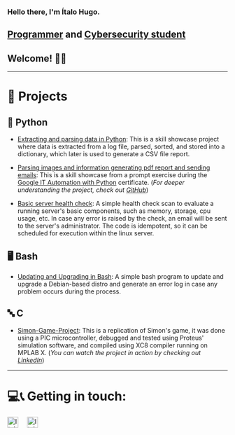 ### Hello there, I'm Ítalo Hugo.

## [Programmer](https://github.com/ItaloHugoMDS) and [Cybersecurity student](www.linkedin.com/in/italohugomds)

## Welcome! 👋😁  

---  

# 👾 Projects  

## 🐍 Python  

- [Extracting and parsing data in Python](https://github.com/ItaloHugoMDS/Extracting_and_parsing_data_in_Python):
This is a skill showcase project where data is extracted from a log file, parsed, sorted, and stored into a
dictionary, which later is used to generate a CSV file report.  

- [Parsing images and information generating pdf report and sending emails](https://github.com/ItaloHugoMDS/Parsing_images_and_information_generating_pdf_report_and_sending_emails):
This is a skill showcase from a prompt exercise during the [Google IT Automation with Python](https://www.coursera.org/account/accomplishments/specialization/certificate/SZ5MYEQC5RUK "You can also check my LinkedIn")
certificate. (*For deeper understanding the project, check out [GitHub](https://github.com/ItaloHugoMDS/Parsing_images_and_information_generating_pdf_report_and_sending_emails)*)  

- [Basic server health check](https://github.com/ItaloHugoMDS/Basic_server_health_check): A simple health check scan to
evaluate a running server's basic components, such as memory, storage, cpu usage, etc. In case any error is raised by
the check, an email will be sent to the server's administrator. The code is idempotent, so it can be scheduled for
execution within the linux server.  

## 🖥️ Bash  

- [Updating and Upgrading in Bash](https://github.com/ItaloHugoMDS/Updating_and_Upgrading_in_Bash): A simple bash
program to update and upgrade a Debian-based distro and generate an error log in case any problem occurs during the
process.  

## 🔤 C  

- [Simon-Game-Project](https://github.com/ItaloHugoMDS/Simon-Game-Project---PIC18F4520---Milford-4x20-BKP): This is a
replication of Simon's game, it was done using a PIC microcontroller, debugged and tested using Proteus' simulation
software, and compiled using XC8 compiler running on MPLAB X. 
(*You can watch the project in action by checking out [LinkedIn](https://www.linkedin.com/posts/italohugomds_this-is-a-showcase-of-my-simon-game-project-activity-7122417932701188096-V0bT?utm_source=share&utm_medium=member_desktop)*)  

---  

# 💻📞 Getting in touch:  

[<img alt="Italo Hugo | Gmail" src="https://cdn.jsdelivr.net/npm/simple-icons@3.13.0/icons/gmail.svg" width="25px"/>][email]&nbsp;&nbsp;&nbsp;&nbsp;
[<img alt="Italo Hugo | LinkedIn" src="https://cdn.jsdelivr.net/npm/simple-icons@3.13.0/icons/linkedin.svg" width="25px"/>][linkedin]  

[email]:<mailto:silvaitalohugom@gmail.com>
[linkedin]:<https://www.linkedin.com/in/italohugomds>
